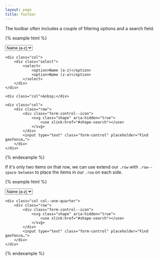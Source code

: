 ```yaml
---
layout: page
title: Toolbar
---
```


The toolbar often includes a couple of filtering options and a search field.

{% example html %}
<div class="row">
    <div class="col">
        <div class="select">
            <select>
                <option>Name (a-z)</option>
                <option>Name (z-a)</option>
            </select>
        </div>
    </div>

    <div class="col">
        <div class="select">
            <select>
                <option>Name (a-z)</option>
                <option>Name (z-a)</option>
            </select>
        </div>
    </div>

    <div class="col">&nbsp;</div>

    <div class="col">
        <div class="row">
            <div class="form-control--icon">
                <svg class="shape" aria-hidden="true">
                    <use xlink:href="#shape-search"></use>
                </svg>
            </div>
            <input type="text" class="form-control" placeholder="Find geofence…">
        </div>
    </div>
</div>
{% endexample %}

If it's only two items on that row, we can use extend our `.row` with `.row--space-between` to place the items in our `.row` on each side.

{% example html %}
<div class="row row--space-between">
    <div class="col col--one-quarter">
        <div class="select">
            <select>
                <option>Name (a-z)</option>
                <option>Name (z-a)</option>
            </select>
        </div>
    </div>

    <div class="col col--one-quarter">
        <div class="row">
            <div class="form-control--icon">
                <svg class="shape" aria-hidden="true">
                    <use xlink:href="#shape-search"></use>
                </svg>
            </div>
            <input type="text" class="form-control" placeholder="Find geofence…">
        </div>
    </div>
</div>
{% endexample %}
